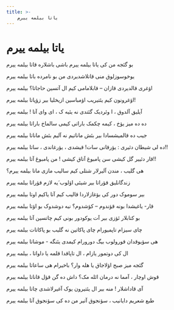 ```yaml
---
title: >-
    یاتا بیلمه ییرم
---
```

# یاتا بیلمه ییرم

<div class="b2" id="bn1"><p>بو گئجه من کی یاتا بیلمه ییرم باشی باشلاره قاتا بیلمه ییرم</p></div>
<div class="b2" id="bn2"><p>یوخوسوزلوق منی قاتلاشدیردی من بو نامرده باتا بیلمه ییرم</p></div>
<div class="b2" id="bn3"><p>اؤغری قالدیردی قازان – قابلامامی کیم ال آتسین حاجاتا؟ بیلمه ییرم</p></div>
<div class="b2" id="bn4"><p>اؤغرونون کیم یئتیریب اؤمباسین ازیخلیا بیر زؤپاتا بیلمه ییرم!</p></div>
<div class="b2" id="bn5"><p>آیلیق آلدوق ، ا وئردیک گئتدی نه یئیه ک ، ای وای آتا ! بیلمه ییرم</p></div>
<div class="b2" id="bn6"><p>ده ده میز یؤخ ، کیمه چکمک باراتی کیمی سالماخ باراتا بیلمه ییرم</p></div>
<div class="b2" id="bn7"><p>جیب ده قالمیشسادا بیر بئش ماناتیم نه آلیم بئش ماناتا بیلمه ییرم</p></div>
<div class="b2" id="bn8"><p>ده لی شیطان دئیری : یؤرقانی سات! قیشدی ، یؤرغاندی ، ساتا بیلمه ییرم!!</p></div>
<div class="b2" id="bn9"><p>قار دئییر گل کیشی سن پامبوغ آتاق کیشی ! من پامبوغ آتا بیلمه ییرم!!</p></div>
<div class="b2" id="bn10"><p>هی گلیب ، مندن آلیرلار شتلی کیم سالیب مازی ماتا بیلمه ییرم؟</p></div>
<div class="b2" id="bn11"><p>زندگانلیق قؤراتا بیر شیئی اؤلوب َیه لازم قؤراتا بیلمه ییرم</p></div>
<div class="b2" id="bn12"><p>بیر سوموک دور کی بؤغازلاردا قالیب کیم آتا یاکیم اوتا بیلمه ییرم</p></div>
<div class="b2" id="bn13"><p>قار- یاغیشدا بونه قؤندوم – کؤشدوم؟ نیه دوشدوک بو اؤتا بیلمه ییرم</p></div>
<div class="b2" id="bn14"><p>بو کتابلار ئؤزی بیر آت یوکودور بونی کیم چاتسین آتا بیلمه ییرم</p></div>
<div class="b2" id="bn15"><p>چای سیزام تاپمیورام چای پاکاتین نه گلیب بو پاکاتات بیلمه ییرم</p></div>
<div class="b2" id="bn16"><p>هی سؤیوقدان قورولوب بیگ دورورام کیمدی یئنگه - موشاتا بیلمه ییرم</p></div>
<div class="b2" id="bn17"><p>ال کی دوتمور یازام ، ال تاپاقدا قلمه یا داواتا ، بیلمه ییرم</p></div>
<div class="b2" id="bn18"><p>گئجه میز صبح اؤلاجاق یا هله وار؟ باخیرام هی ساعاتا بیلمه ییرم</p></div>
<div class="b2" id="bn19"><p>قوش اوچار ، آمما نه درمان ائله مک؟ داش ده گن قؤل قاناتا بیلمه ییرم</p></div>
<div class="b2" id="bn20"><p>آی قاداشلار ! منه بیر ال یئتیرون یوک آغیرلاشدی چاتا بیلمه ییرم</p></div>
<div class="b2" id="bn21"><p>طبع شعریم دایانیب ، سؤنجوق آتیر من ده کی سؤنجوق آتا بیلمه ییرم</p></div>
